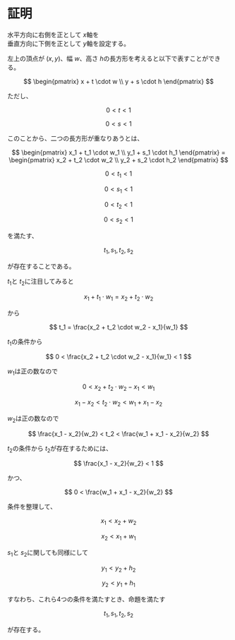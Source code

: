 # 証明
水平方向に右側を正として
$x$軸を  
垂直方向に下側を正として
$y$軸を設定する。

左上の頂点が
$(x, y)$、幅
$w$、高さ
$h$の長方形を考えると以下で表すことができる。

$$
\begin{pmatrix}
x + t \cdot w \\
y + s \cdot h
\end{pmatrix}
$$

ただし、

$$
0 < t < 1
$$

$$
0 < s < 1
$$

このことから、二つの長方形が重なりあうとは、

$$
\begin{pmatrix}
x_1 + t_1 \cdot w_1 \\
y_1 + s_1 \cdot h_1 
\end{pmatrix} =
\begin{pmatrix}
x_2 + t_2 \cdot w_2 \\
y_2 + s_2 \cdot h_2 
\end{pmatrix}
$$

$$
0 < t_1 < 1
$$

$$
0 < s_1 < 1
$$

$$
0 < t_2 < 1
$$

$$
0 < s_2 < 1
$$

を満たす、

$$
t_1, s_1, t_2, s_2
$$

が存在することである。

$t_1$と
$t_2$に注目してみると

$$
x_1 + t_1 \cdot w_1 = x_2 + t_2 \cdot w_2
$$

から

$$
t_1 = \frac{x_2 + t_2 \cdot w_2 - x_1}{w_1}
$$

$t_1$の条件から

$$
0 < \frac{x_2 + t_2 \cdot w_2 - x_1}{w_1} < 1
$$

$w_1$は正の数なので

$$
0 < x_2 + t_2 \cdot w_2 - x_1 < w_1
$$

$$
x_1 - x_2 < t_2 \cdot w_2 < w_1  + x_1 - x_2
$$

$w_2$は正の数なので

$$
\frac{x_1 - x_2}{w_2} < t_2 < \frac{w_1 + x_1 - x_2}{w_2}
$$

$t_2$の条件から
$t_2$が存在するためには、

$$
\frac{x_1 - x_2}{w_2} < 1
$$

かつ、

$$
0 < \frac{w_1 + x_1 - x_2}{w_2}
$$

条件を整理して、

$$
x_1 < x_2 + w_2
$$

$$
x_2 < x_1 + w_1
$$

$s_1$と
$s_2$に関しても同様にして

$$
y_1 < y_2 + h_2
$$

$$
y_2 < y_1 + h_1
$$

すなわち、これら4つの条件を満たすとき、命題を満たす

$$
t_1, s_1, t_2, s_2
$$

が存在する。
